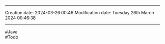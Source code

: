 

----
Creation date: 2024-03-26 00:46
Modification date: Tuesday 26th March 2024 00:46:38

----

#Java  
#Todo 

